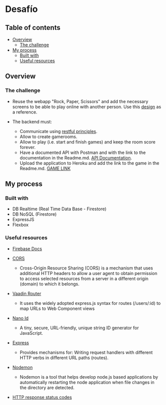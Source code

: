 # Desafío

## Table of contents

- [Overview](#overview)
  - [The challenge](#the-challenge)
- [My process](#my-process)
  - [Built with](#built-with)
  - [Useful resources](#useful-resources)

## Overview

### The challenge

- Reuse the webapp "Rock, Paper, Scissors" and add the necessary screens to be able to play online with another person. Use this [design](https://www.figma.com/file/eFWnPjb6jXbNQlHFwL1rQI/dwf-m6-desaf%C3%ADo?node-id=0%3A1) as a reference.

- The backend must:
  - Communicate using [restful principles](https://ninenines.eu/docs/en/cowboy/2.9/guide/rest_principles/).
  - Allow to create gamerooms.
  - Allow to play (i.e. start and finish games) and keep the room score forever.
  - Have a documented API with Postman and with the link to the documentation in the Readme.md. [API Documentation](https://documenter.getpostman.com/view/17951846/UVXbseNH).
  - Upload the application to Heroku and add the link to the game in the Readme.md. [GAME LINK](https://dwf-m6-hand-game.herokuapp.com/)

## My process

### Built with

- DB Realtime (Real Time Data Base - Firestore)
- DB NoSQL (Firestore)
- ExpressJS
- Flexbox

### Useful resources

- [Firebase Docs](https://firebase.google.com/docs/database/security)

- [CORS](https://www.npmjs.com/package/cors)

  - Cross-Origin Resource Sharing (CORS) is a mechanism that uses additional HTTP headers to allow a user agent to obtain permission to access selected resources from a server in a different origin (domain) to which it belongs.

- [Vaadin Router](https://www.npmjs.com/package/@vaadin/router)

  - It uses the widely adopted express.js syntax for routes (/users/:id) to map URLs to Web Component views

- [Nano Id](https://www.npmjs.com/package/nanoid)

  - A tiny, secure, URL-friendly, unique string ID generator for JavaScript.

- [Express](https://www.npmjs.com/package/express)

  - Provides mechanisms for: Writing request handlers with different HTTP verbs in different URL paths (routes).

- [Nodemon](https://www.npmjs.com/package/nodemon)

  - Nodemon is a tool that helps develop node.js based applications by automatically restarting the node application when file changes in the directory are detected.

- [HTTP response status codes](https://developer.mozilla.org/en-US/docs/Web/HTTP/Status)
